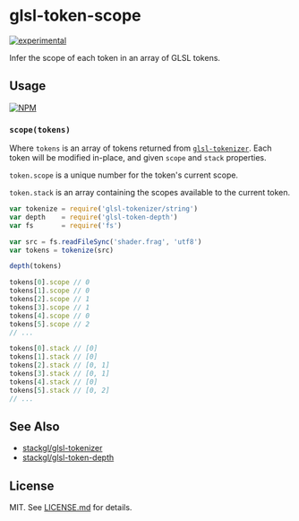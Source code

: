 # glsl-token-scope

[![experimental](http://badges.github.io/stability-badges/dist/experimental.svg)](http://github.com/badges/stability-badges)

Infer the scope of each token in an array of GLSL tokens.

## Usage

[![NPM](https://nodei.co/npm/glsl-token-scope.png)](https://nodei.co/npm/glsl-token-scope/)

### `scope(tokens)`

Where `tokens` is an array of tokens returned from
[`glsl-tokenizer`](http://github.com/stackgl/glsl-tokenizer). Each token will
be modified in-place, and given `scope` and `stack` properties.

`token.scope` is a unique number for the token's current scope.

`token.stack` is an array containing the scopes available to the current token.

``` javascript
var tokenize = require('glsl-tokenizer/string')
var depth    = require('glsl-token-depth')
var fs       = require('fs')

var src = fs.readFileSync('shader.frag', 'utf8')
var tokens = tokenize(src)

depth(tokens)

tokens[0].scope // 0
tokens[1].scope // 0
tokens[2].scope // 1
tokens[3].scope // 1
tokens[4].scope // 0
tokens[5].scope // 2
// ...

tokens[0].stack // [0]
tokens[1].stack // [0]
tokens[2].stack // [0, 1]
tokens[3].stack // [0, 1]
tokens[4].stack // [0]
tokens[5].stack // [0, 2]
// ...
```

## See Also

* [stackgl/glsl-tokenizer](http://github.com/stackgl/glsl-tokenizer)
* [stackgl/glsl-token-depth](http://github.com/stackgl/glsl-token-depth)

## License

MIT. See [LICENSE.md](http://github.com/stackgl/glsl-token-scope/blob/master/LICENSE.md) for details.
